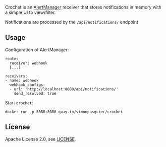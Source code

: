 Crochet is an [AlertManager](https://prometheus.io/docs/alerting/alertmanager/)
receiver that stores notifications in memory with a simple UI to view/filter.

Notifications are processed by the `/api/notifications/` endpoint

## Usage

Configuration of AlertManager:

```
route:
  receiver: webhook
  [...]

receivers:
- name: webhook
  webhook_configs:
  - url: 'http://localhost:8080/api/notifications/'
    send_resolved: true
```

Start `crochet`:

```
docker run -p 8080:8080 quay.io/simonpasquier/crochet
```

## License

Apache License 2.0, see [LICENSE](https://github.com/simonpasquier/crochet/blob/master/LICENSE).
